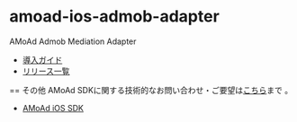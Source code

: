 # amoad-ios-admob-adapter
AMoAd Admob Mediation Adapter

- [導入ガイド](https://github.com/amoad/amoad-ios-admob-adapter/wiki)
- [リリース一覧](https://github.com/amoad/amoad-ios-admob-adapter/releases)

== その他
AMoAd SDKに関する技術的なお問い合わせ・ご要望は[こちら](https://github.com/amoad/amoad-ios-admob-adapter/issues)まで 。

- [AMoAd iOS SDK](https://github.com/amoad/amoad-ios-sdk)
